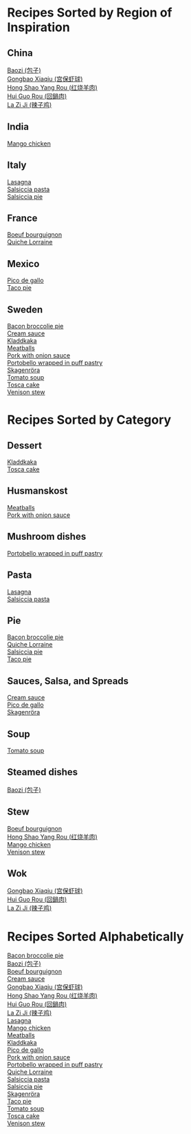# Recipes Sorted by Region of Inspiration
## China
[Baozi (包子)](https://github.com/henningonsbring/Recipes/blob/main/baozi.md)<br>
[Gongbao Xiaqiu (宫保虾球)](https://github.com/henningonsbring/Recipes/blob/main/gongbao_xiaqiu.md)<br>
[Hong Shao Yang Rou (红烧羊肉)](https://github.com/henningonsbring/Recipes/blob/main/hong_shao_yang_rou.md)<br>
[Hui Guo Rou (回鍋肉)](https://github.com/henningonsbring/Recipes/blob/main/hui_guo_rou.md)<br>
[La Zi Ji (辣子鸡)](https://github.com/henningonsbring/Recipes/blob/main/la_zi_ji.md)
## India
[Mango chicken](https://github.com/henningonsbring/Recipes/blob/main/mango_chicken.md)
## Italy
[Lasagna](https://github.com/henningonsbring/Recipes/blob/main/lasagna.md)<br>
[Salsiccia pasta](https://github.com/henningonsbring/Recipes/blob/main/salsiccia_pasta.md)<br>
[Salsiccia pie](https://github.com/henningonsbring/Recipes/blob/main/salsiccia_pie.md)
## France
[Boeuf bourguignon](https://github.com/henningonsbring/Recipes/blob/main/boeuf_bourguignon.md)<br>
[Quiche Lorraine](https://github.com/henningonsbring/Recipes/blob/main/quiche_lorraine.md)
## Mexico
[Pico de gallo](https://github.com/henningonsbring/Recipes/blob/main/pico_de_gallo.md)<br>
[Taco pie](https://github.com/henningonsbring/Recipes/blob/main/taco_pie.md)
## Sweden
[Bacon broccolie pie](https://github.com/henningonsbring/Recipes/blob/main/bacon_broccoli_pie.md)<br>
[Cream sauce](https://github.com/henningonsbring/Recipes/blob/main/cream_sauce.md)<br>
[Kladdkaka](https://github.com/henningonsbring/Recipes/blob/main/kladdkaka.md)<br>
[Meatballs](https://github.com/henningonsbring/Recipes/blob/main/meatballs.md)<br>
[Pork with onion sauce](https://github.com/henningonsbring/Recipes/blob/main/pork_with_onion_sauce.md)<br>
[Portobello wrapped in puff pastry](https://github.com/henningonsbring/Recipes/blob/main/portobello_wrapped_in_puff_pastry.md)<br>
[Skagenröra](https://github.com/henningonsbring/Recipes/blob/main/skagenrora.md)<br>
[Tomato soup](https://github.com/henningonsbring/Recipes/blob/main/tomato_soup.md)<br>
[Tosca cake](https://github.com/henningonsbring/Recipes/blob/main/tosca_cake.md)<br>
[Venison stew](https://github.com/henningonsbring/Recipes/blob/main/venison_stew.md)
# Recipes Sorted by Category
## Dessert
[Kladdkaka](https://github.com/henningonsbring/Recipes/blob/main/kladdkaka.md)<br>
[Tosca cake](https://github.com/henningonsbring/Recipes/blob/main/tosca_cake.md)
## Husmanskost
[Meatballs](https://github.com/henningonsbring/Recipes/blob/main/meatballs.md)<br>
[Pork with onion sauce](https://github.com/henningonsbring/Recipes/blob/main/pork_with_onion_sauce.md)
## Mushroom dishes
[Portobello wrapped in puff pastry](https://github.com/henningonsbring/Recipes/blob/main/portobello_wrapped_in_puff_pastry.md)
## Pasta
[Lasagna](https://github.com/henningonsbring/Recipes/blob/main/lasagna.md)<br>
[Salsiccia pasta](https://github.com/henningonsbring/Recipes/blob/main/salsiccia_pasta.md)
## Pie
[Bacon broccolie pie](https://github.com/henningonsbring/Recipes/blob/main/bacon_broccoli_pie.md)<br>
[Quiche Lorraine](https://github.com/henningonsbring/Recipes/blob/main/quiche_lorraine.md)<br>
[Salsiccia pie](https://github.com/henningonsbring/Recipes/blob/main/salsiccia_pie.md)<br>
[Taco pie](https://github.com/henningonsbring/Recipes/blob/main/taco_pie.md)
## Sauces, Salsa, and Spreads
[Cream sauce](https://github.com/henningonsbring/Recipes/blob/main/cream_sauce.md)<br>
[Pico de gallo](https://github.com/henningonsbring/Recipes/blob/main/pico_de_gallo.md)<br>
[Skagenröra](https://github.com/henningonsbring/Recipes/blob/main/skagenrora.md)
## Soup
[Tomato soup](https://github.com/henningonsbring/Recipes/blob/main/tomato_soup.md)
## Steamed dishes
[Baozi (包子)](https://github.com/henningonsbring/Recipes/blob/main/baozi.md)
## Stew
[Boeuf bourguignon](https://github.com/henningonsbring/Recipes/blob/main/boeuf_bourguignon.md)<br>
[Hong Shao Yang Rou (红烧羊肉)](https://github.com/henningonsbring/Recipes/blob/main/hong_shao_yang_rou.md)<br>
[Mango chicken](https://github.com/henningonsbring/Recipes/blob/main/mango_chicken.md)<br>
[Venison stew](https://github.com/henningonsbring/Recipes/blob/main/venison_stew.md)
## Wok
[Gongbao Xiaqiu (宫保虾球)](https://github.com/henningonsbring/Recipes/blob/main/gongbao_xiaqiu.md)<br>
[Hui Guo Rou (回鍋肉)](https://github.com/henningonsbring/Recipes/blob/main/hui_guo_rou.md)<br>
[La Zi Ji (辣子鸡)](https://github.com/henningonsbring/Recipes/blob/main/la_zi_ji.md)
# Recipes Sorted Alphabetically
[Bacon broccolie pie](https://github.com/henningonsbring/Recipes/blob/main/bacon_broccoli_pie.md)<br>
[Baozi (包子)](https://github.com/henningonsbring/Recipes/blob/main/baozi.md)<br>
[Boeuf bourguignon](https://github.com/henningonsbring/Recipes/blob/main/boeuf_bourguignon.md)<br>
[Cream sauce](https://github.com/henningonsbring/Recipes/blob/main/cream_sauce.md)<br>
[Gongbao Xiaqiu (宫保虾球)](https://github.com/henningonsbring/Recipes/blob/main/gongbao_xiaqiu.md)<br>
[Hong Shao Yang Rou (红烧羊肉)](https://github.com/henningonsbring/Recipes/blob/main/hong_shao_yang_rou.md)<br>
[Hui Guo Rou (回鍋肉)](https://github.com/henningonsbring/Recipes/blob/main/hui_guo_rou.md)<br>
[La Zi Ji (辣子鸡)](https://github.com/henningonsbring/Recipes/blob/main/la_zi_ji.md)<br>
[Lasagna](https://github.com/henningonsbring/Recipes/blob/main/lasagna.md)<br>
[Mango chicken](https://github.com/henningonsbring/Recipes/blob/main/mango_chicken.md)<br>
[Meatballs](https://github.com/henningonsbring/Recipes/blob/main/meatballs.md)<br>
[Kladdkaka](https://github.com/henningonsbring/Recipes/blob/main/kladdkaka.md)<br>
[Pico de gallo](https://github.com/henningonsbring/Recipes/blob/main/pico_de_gallo.md)<br>
[Pork with onion sauce](https://github.com/henningonsbring/Recipes/blob/main/pork_with_onion_sauce.md)<br>
[Portobello wrapped in puff pastry](https://github.com/henningonsbring/Recipes/blob/main/portobello_wrapped_in_puff_pastry.md)<br>
[Quiche Lorraine](https://github.com/henningonsbring/Recipes/blob/main/quiche_lorraine.md)<br>
[Salsiccia pasta](https://github.com/henningonsbring/Recipes/blob/main/salsiccia_pasta.md)<br>
[Salsiccia pie](https://github.com/henningonsbring/Recipes/blob/main/salsiccia_pie.md)<br>
[Skagenröra](https://github.com/henningonsbring/Recipes/blob/main/skagenrora.md)<br>
[Taco pie](https://github.com/henningonsbring/Recipes/blob/main/taco_pie.md)<br>
[Tomato soup](https://github.com/henningonsbring/Recipes/blob/main/tomato_soup.md)<br>
[Tosca cake](https://github.com/henningonsbring/Recipes/blob/main/tosca_cake.md)<br>
[Venison stew](https://github.com/henningonsbring/Recipes/blob/main/venison_stew.md)
